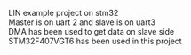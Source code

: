 LIN example project on stm32<br>
Master is on uart 2 and slave is on uart3<br>
DMA has been used to get data on slave side<br>
STM32F407VGT6 has been used in this project
